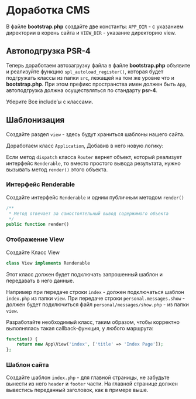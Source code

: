 # Доработка CMS
В файле **bootstrap.php** создайте две константы: `APP_DIR` - с указанием директории в корень сайта и `VIEW_DIR` - указание директорию view.

## Автоподгрузка PSR-4
Теперь доработаем автозагрузку файла в файле **bootstrap.php** объявите и реализуйте функцию `spl_autoload_register()`, которая будет подгружать классы из папки `src`, лежащей на том же уровне что и **bootstrap.php**.
При этом префикс пространства имен должен быть `App`, автоподгрузка должна осуществляться по стандарту **psr-4**.

Уберите Все include’ы с классами.

## Шаблонизация
Создайте раздел `view` - здесь будут храниться шаблоны нашего сайта.

Доработаем класс `Application`, Добавив в него новую логику:

Если метод `dispatch` класса `Router` вернет объект, который реализует интерфейс `Renderable`, то вместо простого вывода результата, нужно вызывать метод `render()` этого объекта.

### Интерфейс Renderable
Создайте интерфейс `Renderable` и одним публичным методом `render()`

```php
/**
 * Метод отвечает за самостоятельный вывод содержимого объекта
 */
public function render()
```

### Отображение View
Создайте Класс View 
```php
class View implements Renderable
```
Этот класс должен будет подключать запрошенный шаблон и передавать в него данные.

Например при передаче строки `index` - должен подключаться шаблон `index.php` из папки `view`.
При передаче строки `personal.messages.show` - должен будет подключиться файл `personal/messages/show.php` - из папки `view`.

Разработайте необходимый класс, таким образом, чтобы корректно выполнялась такая callback-функция, у любого маршрута:
```php
function() {
    return new App\View('index', ['title' => 'Index Page']);
};
```

### Шаблон сайта
Создайте шаблон `index.php` - для главной страницы, не забудьте вынести из него `header` и `footer` части.
На главной странице должен вывестись переданный заголовок, как в примере выше. 
